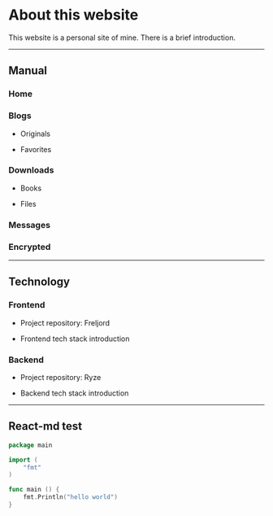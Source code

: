 # About this website

This website is a personal site of mine. There is a brief introduction.

---

## Manual

### Home

### Blogs

- Originals

- Favorites

### Downloads

- Books

- Files

### Messages

### Encrypted

---

## Technology

### Frontend

- Project repository: Freljord

- Frontend tech stack introduction

### Backend

- Project repository: Ryze

- Backend tech stack introduction

---

## React-md test

```go
package main

import (
    "fmt"
)

func main () {
    fmt.Println("hello world")
}
```
